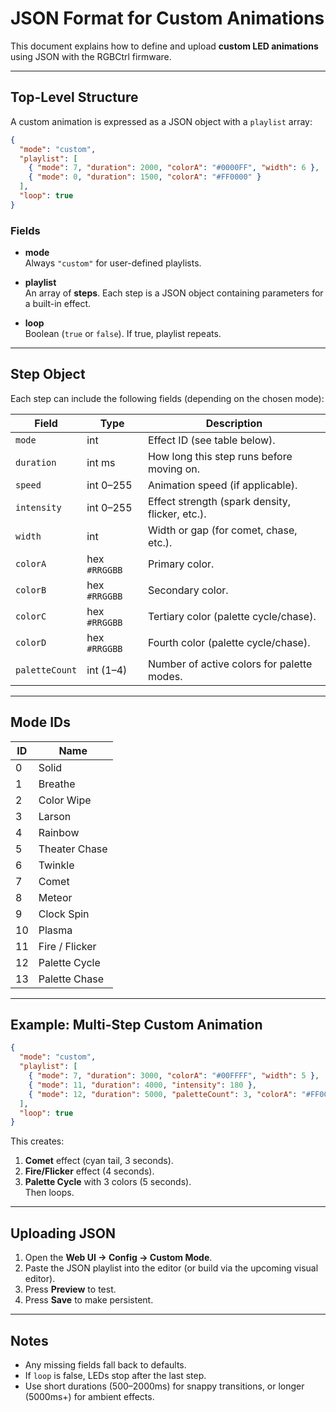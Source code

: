 # JSON Format for Custom Animations

This document explains how to define and upload **custom LED animations** using JSON with the RGBCtrl firmware.

---

## Top-Level Structure

A custom animation is expressed as a JSON object with a `playlist` array:

```json
{
  "mode": "custom",
  "playlist": [
    { "mode": 7, "duration": 2000, "colorA": "#0000FF", "width": 6 },
    { "mode": 0, "duration": 1500, "colorA": "#FF0000" }
  ],
  "loop": true
}
```

### Fields

- **mode**  
  Always `"custom"` for user-defined playlists.

- **playlist**  
  An array of **steps**. Each step is a JSON object containing parameters for a built-in effect.

- **loop**  
  Boolean (`true` or `false`). If true, playlist repeats.

---

## Step Object

Each step can include the following fields (depending on the chosen mode):

| Field       | Type    | Description |
|-------------|---------|-------------|
| `mode`      | int     | Effect ID (see table below). |
| `duration`  | int ms  | How long this step runs before moving on. |
| `speed`     | int 0–255 | Animation speed (if applicable). |
| `intensity` | int 0–255 | Effect strength (spark density, flicker, etc.). |
| `width`     | int     | Width or gap (for comet, chase, etc.). |
| `colorA`    | hex `#RRGGBB` | Primary color. |
| `colorB`    | hex `#RRGGBB` | Secondary color. |
| `colorC`    | hex `#RRGGBB` | Tertiary color (palette cycle/chase). |
| `colorD`    | hex `#RRGGBB` | Fourth color (palette cycle/chase). |
| `paletteCount` | int (1–4) | Number of active colors for palette modes. |

---

## Mode IDs

| ID | Name            |
|----|-----------------|
| 0  | Solid           |
| 1  | Breathe         |
| 2  | Color Wipe      |
| 3  | Larson          |
| 4  | Rainbow         |
| 5  | Theater Chase   |
| 6  | Twinkle         |
| 7  | Comet           |
| 8  | Meteor          |
| 9  | Clock Spin      |
| 10 | Plasma          |
| 11 | Fire / Flicker  |
| 12 | Palette Cycle   |
| 13 | Palette Chase   |

---

## Example: Multi-Step Custom Animation

```json
{
  "mode": "custom",
  "playlist": [
    { "mode": 7, "duration": 3000, "colorA": "#00FFFF", "width": 5 },
    { "mode": 11, "duration": 4000, "intensity": 180 },
    { "mode": 12, "duration": 5000, "paletteCount": 3, "colorA": "#FF0000", "colorB": "#00FF00", "colorC": "#0000FF" }
  ],
  "loop": true
}
```

This creates:
1. **Comet** effect (cyan tail, 3 seconds).  
2. **Fire/Flicker** effect (4 seconds).  
3. **Palette Cycle** with 3 colors (5 seconds).  
Then loops.

---

## Uploading JSON

1. Open the **Web UI → Config → Custom Mode**.  
2. Paste the JSON playlist into the editor (or build via the upcoming visual editor).  
3. Press **Preview** to test.  
4. Press **Save** to make persistent.

---

## Notes

- Any missing fields fall back to defaults.  
- If `loop` is false, LEDs stop after the last step.  
- Use short durations (500–2000ms) for snappy transitions, or longer (5000ms+) for ambient effects.  
